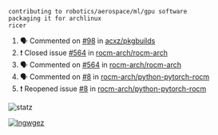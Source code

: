 ```
contributing to robotics/aerospace/ml/gpu software
packaging it for archlinux
ricer
```

<!--START_SECTION:activity-->
1. 🗣 Commented on [#98](https://github.com/acxz/pkgbuilds/issues/98) in [acxz/pkgbuilds](https://github.com/acxz/pkgbuilds)
2. ❗️ Closed issue [#564](https://github.com/rocm-arch/rocm-arch/issues/564) in [rocm-arch/rocm-arch](https://github.com/rocm-arch/rocm-arch)
3. 🗣 Commented on [#564](https://github.com/rocm-arch/rocm-arch/issues/564) in [rocm-arch/rocm-arch](https://github.com/rocm-arch/rocm-arch)
4. 🗣 Commented on [#8](https://github.com/rocm-arch/python-pytorch-rocm/issues/8) in [rocm-arch/python-pytorch-rocm](https://github.com/rocm-arch/python-pytorch-rocm)
5. ❗️ Reopened issue [#8](https://github.com/rocm-arch/python-pytorch-rocm/issues/8) in [rocm-arch/python-pytorch-rocm](https://github.com/rocm-arch/python-pytorch-rocm)
<!--END_SECTION:activity-->


![statz](https://github-readme-stats.vercel.app/api?username=acxz&include_all_commits=true&show_icons=true)

[![lngwgez](https://github-readme-stats.vercel.app/api/top-langs/?username=acxz&layout=compact)](https://github.com/acxz/github-readme-stats)


<!--
**acxz/acxz** is a ✨ _special_ ✨ repository because its `README.md` (this file) appears on your GitHub profile.

Here are some ideas to get you started:

- 🔭 I’m currently working on ...
- 🌱 I’m currently learning ...
- 👯 I’m looking to collaborate on ...
- 🤔 I’m looking for help with ...
- 💬 Ask me about ...
- 📫 How to reach me: ...
- 😄 Pronouns: ...
- ⚡ Fun fact: ...
-->
